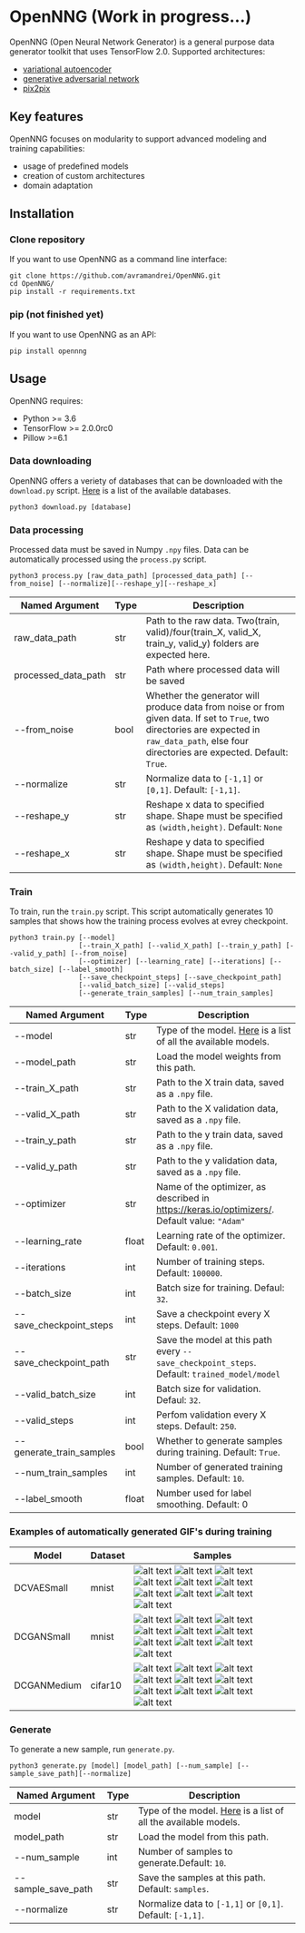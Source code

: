 # OpenNNG (Work in progress...)

OpenNNG (Open Neural Network Generator) is a general purpose data generator toolkit that uses TensorFlow 2.0. Supported architectures:

- [variational autoencoder](https://arxiv.org/abs/1312.6114)
- [generative adversarial network](https://arxiv.org/abs/1406.2661)
- [pix2pix](https://arxiv.org/pdf/1611.07004.pdf)

## Key features

OpenNNG focuses on modularity to support advanced modeling and training capabilities:

 - usage of predefined models
 - creation of custom architectures
 - domain adaptation
 
## Installation

### Clone repository

If you want to use OpenNNG as a command line interface:

```
git clone https://github.com/avramandrei/OpenNNG.git
cd OpenNNG/
pip install -r requirements.txt
```

### pip (not finished yet)

If you want to use OpenNNG as an API:

```
pip install opennng
```

## Usage

OpenNNG requires:
 - Python >= 3.6
 - TensorFlow >= 2.0.0rc0
 - Pillow >=6.1
 
### Data downloading

OpenNNG offers a veriety of databases that can be downloaded with the `download.py` script. [Here](docs/databases.md) is a list of the available databases.

```
python3 download.py [database]
```
 
### Data processing

Processed data must be saved in Numpy `.npy` files. Data can be automatically processed using the `process.py` script. 

```
python3 process.py [raw_data_path] [processed_data_path] [--from_noise] [--normalize][--reshape_y][--reshape_x]
```

|  Named Argument | Type | Description |
| -------------------- | --- | -- |
| raw_data_path | str | Path to the raw data. Two(train, valid)/four(train_X, valid_X, train_y, valid_y) folders are expected here. |
| processed_data_path | str | Path where processed data will be saved |
| --from_noise | bool | Whether the generator will produce data from noise or from given data. If set to `True`, two directories are expected in `raw_data_path`, else four directories are expected. Default: `True`. |
| --normalize | str | Normalize data to `[-1,1]` or `[0,1]`. Default: `[-1,1]`. |
| --reshape_y | str | Reshape x data to specified shape. Shape must be specified as `(width,height)`. Default: `None`|
| --reshape_x | str | Reshape y data to specified shape. Shape must be specified as `(width,height)`. Default: `None`|

### Train

To train, run the `train.py` script. This script automatically generates 10 samples that shows how the training process evolves at evrey checkpoint.

```
python3 train.py [--model] 
                 [--train_X_path] [--valid_X_path] [--train_y_path] [--valid_y_path] [--from_noise] 
                 [--optimizer] [--learning_rate] [--iterations] [--batch_size] [--label_smooth]
                 [--save_checkpoint_steps] [--save_checkpoint_path]
                 [--valid_batch_size] [--valid_steps] 
                 [--generate_train_samples] [--num_train_samples]
```

|  Named Argument | Type | Description |
| --- | --- | -- |
| --model | str | Type of the model. [Here](docs/models.md) is a list of all the available models. |
| --model_path | str | Load the model weights from this path. |
| --train_X_path | str | Path to the X train data, saved as a `.npy` file. |
| --valid_X_path | str | Path to the X validation data, saved as a `.npy` file. |
| --train_y_path | str | Path to the y train data, saved as a `.npy` file. |
| --valid_y_path | str | Path to the y validation data, saved as a `.npy` file. |
| --optimizer | str | Name of the optimizer, as described in https://keras.io/optimizers/. Default value: `"Adam"` |
| --learning_rate | float | Learning rate of the optimizer. Default: `0.001`. |
| --iterations | int | Number of training steps. Default: `100000`. |
| --batch_size | int | Batch size for training. Defaul: `32`. |
| --save_checkpoint_steps | int | Save a checkpoint every X steps. Default: `1000` |
| --save_checkpoint_path | str | Save the model at this path every `--save_checkpoint_steps`. Default: `trained_model/model` |
| --valid_batch_size | int | Batch size for validation. Defaul: `32`. |
| --valid_steps | int | Perfom validation every X steps. Default: `250`. |
| --generate_train_samples | bool | Whether to generate samples during training. Default: `True`. |
| --num_train_samples | int | Number of generated training samples. Default: `10`. |
| --label_smooth | float | Number used for label smoothing. Default: 0 |

### Examples of automatically generated GIF's during training

| Model | Dataset | Samples |
| --- | --- | -- |
| DCVAESmall | mnist | ![alt text](https://github.com/avramandrei/OpenNNG/blob/master/examples/dcvae_small_samples/train_sample_1.gif?raw=true) ![alt text](https://github.com/avramandrei/OpenNNG/blob/master/examples/dcvae_small_samples/train_sample_2.gif?raw=true) ![alt text](https://github.com/avramandrei/OpenNNG/blob/master/examples/dcvae_small_samples/train_sample_3.gif?raw=true) ![alt text](https://github.com/avramandrei/OpenNNG/blob/master/examples/dcvae_small_samples/train_sample_4.gif?raw=true) ![alt text](https://github.com/avramandrei/OpenNNG/blob/master/examples/dcvae_small_samples/train_sample_5.gif?raw=true) ![alt text](https://github.com/avramandrei/OpenNNG/blob/master/examples/dcvae_small_samples/train_sample_6.gif?raw=true) ![alt text](https://github.com/avramandrei/OpenNNG/blob/master/examples/dcvae_small_samples/train_sample_7.gif?raw=true) ![alt text](https://github.com/avramandrei/OpenNNG/blob/master/examples/dcvae_small_samples/train_sample_8.gif?raw=true) ![alt text](https://github.com/avramandrei/OpenNNG/blob/master/examples/dcvae_small_samples/train_sample_9.gif?raw=true) ![alt text](https://github.com/avramandrei/OpenNNG/blob/master/examples/dcvae_small_samples/train_sample_10.gif?raw=true) |
| DCGANSmall | mnist | ![alt text](https://github.com/avramandrei/OpenNNG/blob/master/examples/dcgan_small_samples/train_sample_1.gif) ![alt text](https://github.com/avramandrei/OpenNNG/blob/master/examples/dcgan_small_samples/train_sample_2.gif) ![alt text](https://github.com/avramandrei/OpenNNG/blob/master/examples/dcgan_small_samples/train_sample_3.gif) ![alt text](https://github.com/avramandrei/OpenNNG/blob/master/examples/dcgan_small_samples/train_sample_4.gif) ![alt text](https://github.com/avramandrei/OpenNNG/blob/master/examples/dcgan_small_samples/train_sample_5.gif) ![alt text](https://github.com/avramandrei/OpenNNG/blob/master/examples/dcgan_small_samples/train_sample_6.gif) ![alt text](https://github.com/avramandrei/OpenNNG/blob/master/examples/dcgan_small_samples/train_sample_7.gif) ![alt text](https://github.com/avramandrei/OpenNNG/blob/master/examples/dcgan_small_samples/train_sample_8.gif) ![alt text](https://github.com/avramandrei/OpenNNG/blob/master/examples/dcgan_small_samples/train_sample_9.gif) ![alt text](https://github.com/avramandrei/OpenNNG/blob/master/examples/dcgan_small_samples/train_sample_10.gif) |
| DCGANMedium | cifar10 | ![alt text](https://github.com/avramandrei/OpenNNG/blob/master/examples/dcgan_medium_samples/train_sample_1.gif) ![alt text](https://github.com/avramandrei/OpenNNG/blob/master/examples/dcgan_medium_samples/train_sample_2.gif)  ![alt text](https://github.com/avramandrei/OpenNNG/blob/master/examples/dcgan_medium_samples/train_sample_3.gif)  ![alt text](https://github.com/avramandrei/OpenNNG/blob/master/examples/dcgan_medium_samples/train_sample_4.gif)  ![alt text](https://github.com/avramandrei/OpenNNG/blob/master/examples/dcgan_medium_samples/train_sample_5.gif)  ![alt text](https://github.com/avramandrei/OpenNNG/blob/master/examples/dcgan_medium_samples/train_sample_6.gif)  ![alt text](https://github.com/avramandrei/OpenNNG/blob/master/examples/dcgan_medium_samples/train_sample_7.gif)  ![alt text](https://github.com/avramandrei/OpenNNG/blob/master/examples/dcgan_medium_samples/train_sample_8.gif)  ![alt text](https://github.com/avramandrei/OpenNNG/blob/master/examples/dcgan_medium_samples/train_sample_9.gif)  ![alt text](https://github.com/avramandrei/OpenNNG/blob/master/examples/dcgan_medium_samples/train_sample_10.gif) |


### Generate

To generate a new sample, run `generate.py`.

```
python3 generate.py [model] [model_path] [--num_sample] [--sample_save_path][--normalize]
```

|  Named Argument | Type | Description | 
| --- | --- | -- |
| model | str | Type of the model. [Here](docs/models.md) is a list of all the available models. |
| model_path | str | Load the model from this path. |
| --num_sample | int | Number of samples to generate.Default: `10`. |
| --sample_save_path | str | Save the samples at this path. Default: `samples`. |
| --normalize | str | Normalize data to `[-1,1]` or `[0,1]`. Default: `[-1,1]`. |



